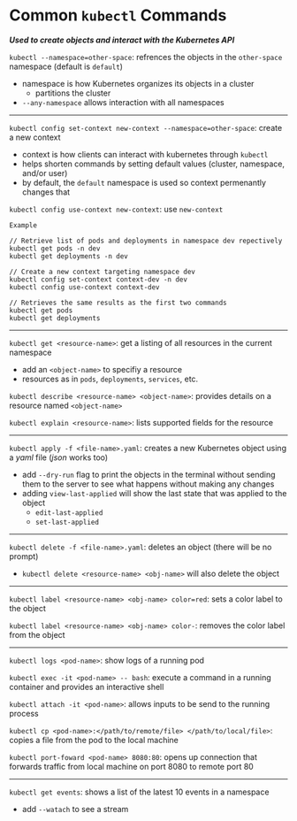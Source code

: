 # Common `kubectl` Commands

**_Used to create objects and interact with the Kubernetes API_**

`kubectl --namespace=other-space`: refrences the objects in the `other-space` namespace (default is `default`)

- namespace is how Kubernetes organizes its objects in a cluster
  - partitions the cluster
- `--any-namespace` allows interaction with all namespaces

---

`kubectl config set-context new-context --namespace=other-space`: create a new context

- context is how clients can interact with kubernetes through `kubectl`
- helps shorten commands by setting default values (cluster, namespace, and/or user)
- by default, the `default` namespace is used so context permenantly changes that

`kubectl config use-context new-context`: use `new-context`

```commandline
Example

// Retrieve list of pods and deployments in namespace dev repectively
kubectl get pods -n dev
kubectl get deployments -n dev

// Create a new context targeting namespace dev
kubectl config set-context context-dev -n dev
kubectl config use-context context-dev

// Retrieves the same results as the first two commands
kubectl get pods
kubectl get deployments

```

---

`kubectl get <resource-name>`: get a listing of all resources in the current namespace

- add an `<object-name>` to specifiy a resource
- resources as in `pods`, `deployments`, `services`, etc.

`kubectl describe <resource-name> <object-name>`: provides details on a resource named `<object-name>`

`kubectl explain <resource-name>`: lists supported fields for the resource

---

`kubectl apply -f <file-name>.yaml`: creates a new Kubernetes object using a _yaml_ file (_json_ works too)

- add `--dry-run` flag to print the objects in the terminal without sending them to the server to see what happens without making any changes
- adding `view-last-applied` will show the last state that was applied to the object
  - `edit-last-applied`
  - `set-last-applied`

---

`kubectl delete -f <file-name>.yaml`: deletes an object (there will be no prompt)

- `kubectl delete <resource-name> <obj-name>` will also delete the object

---

`kubectl label <resource-name> <obj-name> color=red`: sets a color label to the object

`kubectl label <resource-name> <obj-name> color-`: removes the color label from the object

---

`kubectl logs <pod-name>`: show logs of a running pod

`kubectl exec -it <pod-name> -- bash`: execute a command in a running container and provides an interactive shell

`kubectl attach -it <pod-name>`: allows inputs to be send to the running process

`kubectl cp <pod-name>:</path/to/remote/file> </path/to/local/file>`: copies a file from the pod to the local machine

`kubectl port-foward <pod-name> 8080:80`: opens up connection that forwards traffic from local machine on port 8080 to remote port 80

---

`kubectl get events`: shows a list of the latest 10 events in a namespace

- add `--watach` to see a stream
